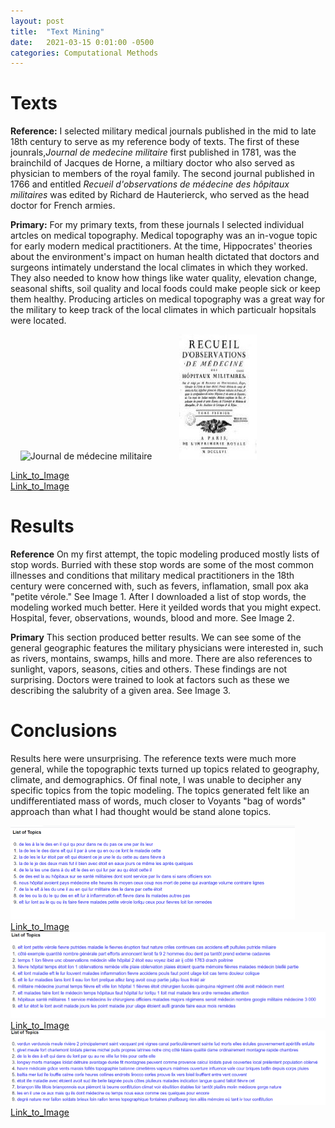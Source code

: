 ```yaml
---
layout: post
title:  "Text Mining"
date:   2021-03-15 0:01:00 -0500
categories: Computational Methods
---
```

# Texts
**Reference:** I selected military medical journals published in the mid to late 18th century to serve as my reference body of texts. The first of these jounrals,*Journal de medecine militaire* first published in 1781, was the brainchild of Jacques de Horne, a miltiary doctor who also served as physician to members of the royal family. The second journal published in 1766 and entitled *Recueil d'observations de médecine des hôpitaux militaires* was edited by Richard de Hauterierck, who served as the head doctor for French armies. 

**Primary:** For my primary texts, from these journals I selected individual artcles on medical topography. Medical topography was an in-vogue topic for early modern medical practitioners. At the time, Hippocrates' theories about the environment's impact on human health dictated that doctors and surgeons intimately understand the local climates in which they worked. They also needed to know how things like water quality, elevation change, seasonal shifts, soil quality and local foods could make people sick or keep them healthy. Producing articles on medical topography was a great way for the military to keep track of the local climates in which particualr hopsitals were located.    

  &nbsp; &nbsp; ![Journal de médecine militaire](https://raw.githubusercontent.com/Bengoff1/Images/main/Journal_de_m%C3%A9decine_militaire.jpg) &nbsp; &nbsp; &nbsp; &nbsp; &nbsp; ![Recueil d'observations de médecine des hôpitaux militaires](https://raw.githubusercontent.com/Bengoff1/Images/main/Hauterierck_1766_Recueil.jpg)

  [Link_to_Image](https://raw.githubusercontent.com/Bengoff1/Images/main/Vol%201%20Journal_de_m%C3%A9decine_militaire(2).jpg)
  \
  [Link_to_Image](https://raw.githubusercontent.com/Bengoff1/Images/main/Recueil_d_observations_de_m%C3%A9decine(2).jpg)

# Results 
**Reference** On my first attempt, the topic modeling produced mostly lists of stop words. Burried with these stop words are some of the most common illnesses and conditions that military medical practitioners in the 18th century were concerned with, such as fevers, inflamation, small pox aka "petite vérole." See Image 1. After I downloaded a list of stop words, the modeling worked much better. Here it yeilded words that you might expect. Hospital, fever, observations, wounds, blood and more. See Image 2. 

**Primary** This section produced better results. We can see some of the general geographic features the military physicians were interested in, such as rivers, montains, swamps, hills and more. There are also references to sunlight, vapors, seasons, cities and others. These findings are not surprising. Doctors were trained to look at factors such as these we describing the salubrity of a given area. See Image 3. 

# Conclusions 
Results here were unsurprising. The reference texts were much more general, while the topographic texts turned up topics related to geography, climate, and demographics. Of final note, I was unable to decipher any specific topics from the topic modeling. The topics generated felt like an undifferentiated mass of words, much closer to Voyants "bag of words" approach than what I had thought would be stand alone topics. 

![Attempt #1](https://raw.githubusercontent.com/Bengoff1/Images/main/Screenshot%20(34).png "Image 1")
[Link_to_Image](https://raw.githubusercontent.com/Bengoff1/Images/main/Screenshot%20(33).png)
![Attempt #2](https://raw.githubusercontent.com/Bengoff1/Images/main/Screenshot%20(25).png "Image 2")
[Link_to_Image](https://raw.githubusercontent.com/Bengoff1/Images/main/Screenshot%20(35).png)
![Attempt #3](https://raw.githubusercontent.com/Bengoff1/Images/main/Screenshot%20(26).png "Image 3")
[Link_to_Image](https://raw.githubusercontent.com/Bengoff1/Images/main/Screenshot%20(36).png)